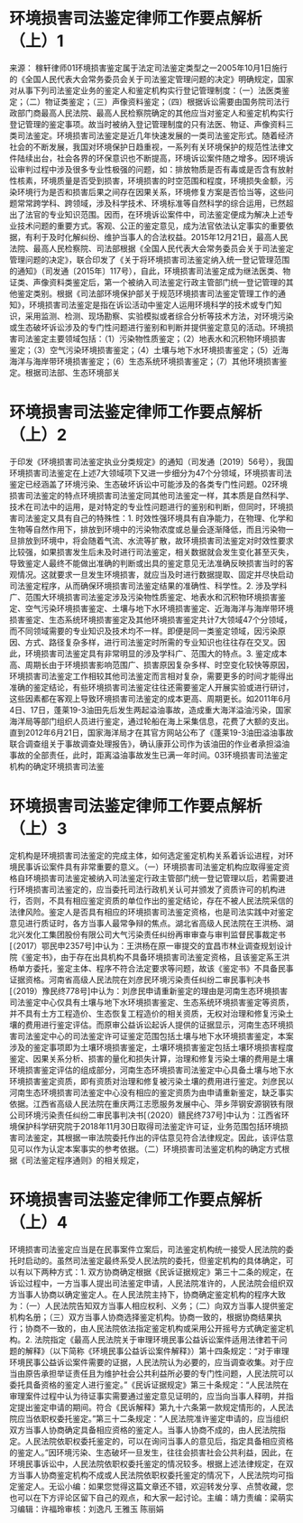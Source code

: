 # 环境损害司法鉴定律师工作要点解析（上）1

来源： 稼轩律师01环境损害鉴定属于法定司法鉴定类型之一2005年10月1日施行的《全国人民代表大会常务委员会关于司法鉴定管理问题的决定》明确规定，国家对从事下列司法鉴定业务的鉴定人和鉴定机构实行登记管理制度：（一）法医类鉴定；（二）物证类鉴定；（三）声像资料鉴定；（四）根据诉讼需要由国务院司法行政部门商最高人民法院、最高人民检察院确定的其他应当对鉴定人和鉴定机构实行登记管理的鉴定事项。故当时被纳入登记管理制度的只有法医、物证、声像资料三类司法鉴定。环境损害司法鉴定是近几年快速发展的一类司法鉴定形式。随着经济社会的不断发展，我国对环境保护日趋重视，一系列有关环境保护的规范性法律文件陆续出台，社会各界的环保意识也不断提高，环境诉讼案件随之增多。因环境诉讼审判过程中涉及很多专业性极强的问题，如：排放物质是否有毒或是否含有放射性核素，环境质量是否受到损害，环境损害的时空范围和程度，环境损失金额，污染环境行为是否和损害后果之间存在因果关系，环境修复方案是否恰当等，这些问题常常跨学科、跨领域，涉及科学技术、环境标准等自然科学的综合运用，已然超出了法官的专业知识范围。因而，在环境诉讼案件中，司法鉴定便成为解决上述专业技术问题的重要方式。客观、公正的鉴定意见，成为法官依法认定事实的重要依据，有利于及时化解纠纷、维护当事人的合法权益。2015年12月21日，最高人民法院、最高人民检察院、司法部根据《全国人民代表大会常务委员会关于司法鉴定管理问题的决定》，联合印发了《关于将环境损害司法鉴定纳入统一登记管理范围的通知》（司发通〔2015年〕117号），自此，环境损害司法鉴定成为继法医类、物证类、声像资料类鉴定后，第一个被纳入司法鉴定行政主管部门统一登记管理的其他鉴定类别。根据《司法部环境保护部关于规范环境损害司法鉴定管理工作的通知》，环境损害司法鉴定是指在诉讼活动中鉴定人运用环境科学的技术或专门知识，采用监测、检测、现场勘察、实验模拟或者综合分析等技术方法，对环境污染或生态破坏诉讼涉及的专门性问题进行鉴别和判断并提供鉴定意见的活动。环境损害司法鉴定主要领域包括：（1）污染物性质鉴定；（2）地表水和沉积物环境损害鉴定；（3）空气污染环境损害鉴定；（4）土壤与地下水环境损害鉴定；（5）近海海洋与海岸带环境损害鉴定；（6）生态系统环境损害鉴定；（7）其他环境损害鉴定。根据司法部、生态环境部关

# 环境损害司法鉴定律师工作要点解析（上）2

于印发《环境损害司法鉴定执业分类规定》的通知（司发通〔2019〕56号），我国环境损害司法鉴定在上述7大领域项下又进一步细分为47个分领域，环境损害司法鉴定已经涵盖了环境污染、生态破坏诉讼中可能涉及的各类专门性问题。02环境损害司法鉴定的特点环境损害司法鉴定同其他司法鉴定一样，其本质是自然科学、技术在司法中的运用，是对特定的专业性问题进行的鉴别和判断，但同时，环境损害司法鉴定又具有自己的特殊性：1. 时效性强环境具有自净能力，在物理、化学和生物等自然作用下，排放到环境中的污染物浓度或总量会逐渐降低，而且污染物一旦排放到环境中，将会随着气流、水流等扩散，故环境损害司法鉴定对时效性要求比较强，如果损害发生后未及时进行司法鉴定，相关数据就会发生变化甚至灭失，导致鉴定人最终不能做出准确的判断或出具的鉴定意见无法准确反映损害当时的客观情况。这就要求一旦发生环境损害，就应当及时进行数据提取、固定并尽快启动司法鉴定程序，从而确保环境损害司法鉴定结果的准确性、科学性。2. 涉及学科广、范围大环境损害司法鉴定涉及污染物性质鉴定、地表水和沉积物环境损害鉴定、空气污染环境损害鉴定、土壤与地下水环境损害鉴定、近海海洋与海岸带环境损害鉴定、生态系统环境损害鉴定及其他环境损害鉴定共计7大领域47个分领域，而不同领域需要的专业知识及技术均不一样。即便是同一类鉴定领域，因污染原因、方式、路径复杂多样，进行司法鉴定时所需的专业知识也往往存在交叉。因此，环境损害司法鉴定具有非常明显的涉及学科广、范围大的特点。3. 鉴定成本高、周期长由于环境损害影响范围广、损害原因复杂多样、时空变化较快等原因，环境损害司法鉴定工作相较其他司法鉴定而言相对复杂，需要更多的时间才能得出准确的鉴定结论，有些环境损害司法鉴定往往还需要鉴定人开展实验或进行研讨，这些因素都在客观上导致环境损害司法鉴定的成本更高、周期更长。如2011年6月4日、17日，蓬莱19-3油田先后发生两起溢油事故，造成重大海洋溢油污染，国家海洋局等部门组织人员进行鉴定，通过轮船在海上采集信息，花费了大额的支出。直到2012年6月21日，国家海洋局才在其官方网站公布了《蓬莱19-3油田溢油事故联合调查组关于事故调查处理报告》，确认康菲公司作为该油田的作业者承担溢油事故的全部责任，此时，距离溢油事故发生已满一年时间。03环境损害司法鉴定机构的确定环境损害司法鉴

# 环境损害司法鉴定律师工作要点解析（上）3

定机构是环境损害司法鉴定的完成主体，如何选定鉴定机构关系着诉讼进程，对环境民事诉讼案件具有非常重要的意义。（一）环境损害司法鉴定机构应取得鉴定资格自环境损害司法鉴定被纳入司法鉴定行政主管部门统一登记管理以后，若需要进行环境损害司法鉴定的，应当委托司法行政机关认可并颁发了资质许可的机构进行，否则，不具有相应鉴定资质的单位作出的鉴定结论，存在不被人民法院采信的法律风险。鉴定人是否具有相应的环境损害司法鉴定资格，也是司法实践中对鉴定意见进行质证时，各方当事人最常争辩的焦点。湖北省高级人民法院在王洪杨、湖北兴发化工集团股份有限公司大气污染责任纠纷再审审查与审判监督民事裁定书[（2017）鄂民申2357号]中认为：王洪杨在原一审提交的宜昌市林业调查规划设计院《鉴定书》，由于存在出具机构不具备环境损害司法鉴定资格，且该鉴定系王洪杨单方委托，鉴定主体、程序不符合法定要求等问题，故该《鉴定书》不具备民事证据资格。河南省高级人民法院在刘彦民环境污染责任纠纷二审民事判决书[（2019）豫民终778号]中认为：刘彦民申请重新鉴定的理由是河南生态环境损害司法鉴定中心仅具有土壤与地下水环境损害鉴定、生态系统环境损害鉴定等资质，并不具有土方工程造价、生态恢复工程造价的相关资质，无权对治理和修复污染土壤的费用进行鉴定评估。而原审公益诉讼起诉人提供的证据显示，河南生态环境损害司法鉴定中心的司法鉴定许可证鉴定范围包括土壤与地下水环境损害鉴定，本案涉及的鉴定事项即为土壤环境损害鉴定，土壤环境损害鉴定包括土壤环境损害程度鉴定、因果关系分析、损害的量化和损失计算，治理和修复污染土壤的费用是土壤环境损害鉴定评估的组成部分，河南生态环境损害司法鉴定中心具备土壤与地下水环境损害鉴定资质，即有资质对治理和修复被污染土壤的费用进行鉴定。刘彦民以河南生态环境损害司法鉴定中心没有相应的鉴定资质为由申请重新鉴定，缺乏事实依据。江西省高级人民法院在重庆两江志愿服务发展中心、萍乡萍钢安源钢铁有限公司环境污染责任纠纷二审民事判决书[（2020）赣民终737号]中认为：江西省环境保护科学研究院于2018年11月30日取得司法鉴定许可证，业务范围包括环境损害司法鉴定，其根据一审法院委托作出的评估意见符合法律规定。因此，该评估意见可以作为认定本案事实的参考依据。（二）环境损害司法鉴定机构的确定方式根据《司法鉴定程序通则》的相关规定，

# 环境损害司法鉴定律师工作要点解析（上）4

环境损害司法鉴定应当是在民事案件立案后，司法鉴定机构统一接受人民法院的委托时启动的。虽然司法鉴定最终系受人民法院的委托，但鉴定机构的具体确定，可以有以下两种方式：1. 双方协商确定根据《民诉证据规定》第三十二条的规定，在诉讼过程中，一方当事人提出司法鉴定申请，人民法院准许的，人民法院会组织双方当事人协商以确定鉴定人。在人民法院主持下，协商确定鉴定机构的程序大致为：（一）人民法院告知双方当事人相应权利、义务；（二）向双方当事人提供鉴定机构名册；（三）双方当事人协商选择鉴定机构。协商一致的，根据协商结果执行；协商不一致的，由人民法院依法指定鉴定机构或采用公开摇号方式确定鉴定机构。2. 法院指定《最高人民法院关于审理环境民事公益诉讼案件适用法律若干问题的解释》（以下简称《环境民事公益诉讼案件解释》）第十四条规定：“对于审理环境民事公益诉讼案件需要的证据，人民法院认为必要的，应当调查收集。对于应当由原告承担举证责任且为维护社会公共利益所必要的专门性问题，人民法院可以委托具备资格的鉴定人进行鉴定。”《民诉证据规定》第三十条规定：“人民法院在审理案件过程中认为待证事实需要通过鉴定意见证明的，应当向当事人释明，并指定提出鉴定申请的期间。符合《民诉解释》第九十六条第一款规定情形的，人民法院应当依职权委托鉴定。”第三十二条规定：“人民法院准许鉴定申请的，应当组织双方当事人协商确定具备相应资格的鉴定人。当事人协商不成的，由人民法院指定。人民法院依职权委托鉴定的，可以在询问当事人的意见后，指定具备相应资格的鉴定人。”因环境污染、生态破坏一旦发生，往往会损害社会公共利益，因此，在环境民事诉讼中，人民法院依职权委托鉴定的情况较多。根据上述法律规定，在双方当事人协商鉴定机构不成或人民法院依职权委托鉴定的情况下，人民法院均可指定鉴定人。无讼小编：如果您觉得这篇文章还不错，欢迎转发分享、点赞收藏，您也可以在下方评论区留下自己的观点，和大家一起讨论。主编：靖力责编：梁萌实习编辑：许福玲审核：刘逸凡 王雅玉 陈丽娟

